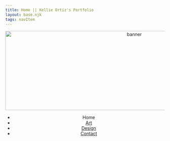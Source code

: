 ```yaml
---
title: Home || Kellie Ortiz's Portfolio
layout: base.njk
tags: navItem
---
```


<!DOCTYPE html>
<html>
    <head>
        <meta charset="utf-8">
        <meta http-equiv="x-ua-compatible" content="ie=edge">
        <title>Kellie Ortiz's Portfolio</title>
        <meta name="viewport" content="width=device-width, initial-scale=1">
        <link rel="stylesheet" href="css/style.css">
    </head>
<body>
    <div class="main-box">
<header>
    <img src="logo.png" alt="banner" class="banner" width="800" height="250">
    <nav id="main-nav">
    <ul>
        <li>Home</li>
        <li><a href="art.html">Art</a></li>
        <li><a href="design.html">Design</a></li>
        <li><a href="contact.html">Contact</a></li>
    </ul>
    </nav>
</header>
</div>
</body>
</html> 
